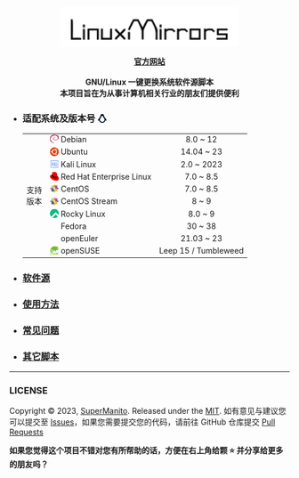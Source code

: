 <p align="center">
  <a href="https://supermanito.github.io/LinuxMirrors">
    <img src="./docs/assets/images/logo.png" width="320" alt="Material for MkDocs">
  </a>
</p>

<p align="center">
  <strong>
    <a href="https://supermanito.github.io/LinuxMirrors">官方网站</a></br></br>
    GNU/Linux 一键更换系统软件源脚本</br>
    本项目旨在为从事计算机相关行业的朋友们提供便利
  </strong>
</p>


- ### 适配系统及版本号 <img src="./docs/assets/images/icon/linux.svg" width="16" height="16" style="vertical-align: -0.15em" alt="Linux Logo"/>

  <table>
  <tr>
      <td rowspan="11"> 支持<br/>版本<br/>
  </tr>
  <tr>
      <td><a href="https://www.debian.org" target="_blank"><img src="./docs/assets/images/icon/debian.svg" width="16" height="16" style="vertical-align: -0.15em"/></a>&nbsp;Debian</td>
      <td align="center">8.0 ~ 12</td>
  </tr>
  <tr>
      <td><a href="https://cn.ubuntu.com" target="_blank"><img src="./docs/assets/images/icon/ubuntu.svg" width="16" height="16" style="vertical-align: -0.15em"/></a>&nbsp;Ubuntu</td>
      <td align="center">14.04 ~ 23</td>
  </tr>
  <tr>
      <td><a href="https://www.kali.org" target="_blank"><img src="./docs/assets/images/icon/kali.svg" width="16" height="16" style="vertical-align: -0.15em"/></a>&nbsp;Kali Linux</td>
      <td align="center">2.0 ~ 2023</td>
  </tr>
  <tr>
      <td><a href="https://access.redhat.com/products/red-hat-enterprise-linux" target="_blank"><img src="./docs/assets/images/icon/redhat.svg" width="16" height="16" style="vertical-align: -0.15em"/></a>&nbsp;Red Hat Enterprise Linux</td>
      <td align="center">7.0 ~ 8.5</td>
  </tr>
  <tr>
      <td><a href="https://www.centos.org/centos-linux" target="_blank"><img src="./docs/assets/images/icon/centos.svg" width="16" height="16" style="vertical-align: -0.15em"/></a>&nbsp;CentOS</td>
      <td align="center">7.0 ~ 8.5</td>
  </tr>
  <tr>
      <td><a href="https://www.centos.org/centos-stream" target="_blank"><img src="./docs/assets/images/icon/centos.svg" width="16" height="16" style="vertical-align: -0.15em"/></a>&nbsp;CentOS Stream</td>
      <td align="center">8 ~ 9</td>
  </tr>
  <tr>
      <td><a href="https://rockylinux.org" target="_blank"><img src="./docs/assets/images/icon/rocky.svg" width="16" height="16" style="vertical-align: -0.15em"/></a>&nbsp;Rocky Linux</td>
      <td align="center">8.0 ~ 9</td>
  </tr>
  <tr>
      <td><a href="https://fedoraproject.org/zh-Hans" target="_blank"><img src="./docs/assets/images/icon/fedora.ico" width="16" height="16" style="vertical-align: -0.15em"/></a>&nbsp;Fedora</td>
      <td align="center">30 ~ 38</td>
  </tr>
  <tr>
      <td><a href="https://www.openeuler.org/zh" target="_blank"><img src="./docs/assets/images/icon/openeuler.ico" width="16" height="16" style="vertical-align: -0.15em"/></a>&nbsp;openEuler</td>
      <td align="center">21.03 ~ 23</td>
  </tr>
  <tr>
      <td><a href="https://www.opensuse.org" target="_blank"><img src="./docs/assets/images/icon/opensuse.svg" width="16" height="16" style="vertical-align: -0.15em"/></a>&nbsp;openSUSE</td>
      <td align="center">Leep 15 / Tumbleweed</td>
  </tr>
  </table>

- ### [软件源](https://supermanito.github.io/LinuxMirrors/mirrors.html)
- ### [使用方法](https://supermanito.github.io/LinuxMirrors/use/main.html)
- ### [常见问题](https://supermanito.github.io/LinuxMirrors/help.html)
- ### [其它脚本](https://supermanito.github.io/LinuxMirrors/other.html)

***

### LICENSE

Copyright © 2023, [SuperManito](https://github.com/SuperManito). Released under the [MIT](https://github.com/SuperManito/LinuxMirrors/blob/main/LICENSE).
如有意见与建议您可以提交至 [Issues](https://github.com/SuperManito/LinuxMirrors/issues)，如果您需要提交您的代码，请前往 GitHub 仓库提交 [Pull Requests](https://github.com/SuperManito/LinuxMirrors/pulls)

__如果您觉得这个项目不错对您有所帮助的话，方便在右上角给颗 ⭐ 并分享给更多的朋友吗？__
